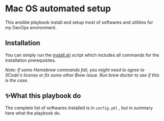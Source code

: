 # Mac OS automated setup 

This ansible playbook install and setup most of softwares and utilities for my DevOps environment.

## Installation 

You can simply run the [install.sh](install.sh) script which includes all commands for the installation prerequisites.

_Note: If some Homebrew commands fail, you might need to agree to XCode's license or fix some other Brew issue. Run brew doctor to see if this is the case._

## ✨What this playbook do

The complete list of softwares installed is in `config.yml` , but in summary here what the playbook do.

